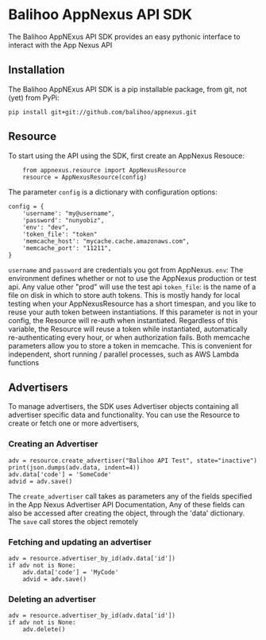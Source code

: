# Balihoo AppNexus API SDK
The Balihoo AppNExus API SDK provides an easy pythonic interface to interact with the App Nexus API

## Installation
The Balihoo AppNExus API SDK is a pip installable package, from git, not (yet) from PyPi: 
```
pip install git+git://github.com/balihoo/appnexus.git
```

## Resource
To start using the API using the SDK, first create an AppNexus Resouce:
```
    from appnexus.resource import AppNexusResource
    resource = AppNexusResource(config)
```
The parameter `config` is a dictionary with configuration options:
```
config = {
    'username': "my@username",
    'password': "nunyobiz",
    'env': "dev",
    'token_file': "token"
    'memcache_host': "mycache.cache.amazonaws.com",
    'memcache_port': "11211",
}
```
`username` and `password` are credentials you got from AppNexus.
`env`: The environment defines whether or not to use the AppNexus production or test api. Any value other "prod" will use the test api
`token_file`: is the name of a file on disk in which to store auth tokens. This is mostly handy for local testing when your AppNexusResource has a short timespan, and you like to reuse your auth token between instantiations. If this parameter is not in your config, the Resource will re-auth when instantiated. Regardless of this variable, the Resource will reuse a token while instantiated, automatically re-authenticating every hour, or when authorization fails.
Both memcache parameters allow you to store a token in memcache. This is convenient for independent, short running / parallel processes, such as AWS Lambda functions

## Advertisers
To manage advertisers, the SDK uses Advertiser objects containing all advertiser specific data and functionality. You can use the Resource to create or fetch one or more advertisers,

### Creating an Advertiser
```
adv = resource.create_advertiser("Balihoo API Test", state="inactive")
print(json.dumps(adv.data, indent=4))
adv.data['code'] = 'SomeCode'
advid = adv.save()
```
The `create_advertiser` call takes as parameters any of the fields specified in the App Nexus Advertiser API Documentation, Any of these fields can also be accessed after creating the object, through the 'data' dictionary.
The `save` call stores the object remotely

### Fetching and updating an advertiser
```
adv = resource.advertiser_by_id(adv.data['id'])
if adv not is None:
    adv.data['code'] = 'MyCode'
    advid = adv.save()
```

### Deleting an advertiser
```
adv = resource.advertiser_by_id(adv.data['id'])
if adv not is None:
    adv.delete()
``` 
